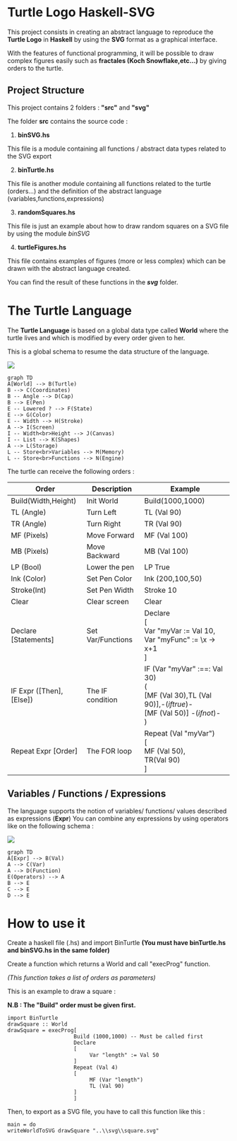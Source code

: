 # Turtle Logo Haskell-SVG

This project consists in creating an abstract language to reproduce the **Turtle Logo** in **Haskell** by using the **SVG** format as a graphical interface.

With the features of functional programming, it will be possible to draw complex figures easily such as **fractales (Koch Snowflake,etc...)** by giving orders to the turtle.


## Project Structure

This project contains 2 folders : **"src"** and **"svg"**

 The folder **src** contains the source code :
 
1. **binSVG.hs**

This file is a module containing all functions / abstract data types related to the SVG export

2. **binTurtle.hs** 

This file is another module containing all functions related to the turtle (orders...) and the definition of the abstract language (variables,functions,expressions)

3. **randomSquares.hs**

This file is just an example about how to draw random squares on a SVG file by using the module *binSVG*

4. **turtleFigures.hs**

This file contains examples of figures (more or less complex) which can be drawn with the abstract language created.

You can find the result of these functions in the ***svg*** folder.

# The Turtle Language

The **Turtle Language** is based on a global data type called **World** where the turtle lives and which is modified by every order given to her.

This is a global schema to resume the data structure of the language.

![](https://i.imgur.com/rvlm0D0.jpg)

```mermaid
graph TD
A[World] --> B(Turtle)
B --> C(Coordinates)
B -- Angle --> D(Cap)
B --> E(Pen)
E -- Lowered ? --> F(State)
E --> G(Color)
E -- Width --> H(Stroke)
A --> I(Screen)
I -- Width<br>Height --> J(Canvas)
I -- List --> K(Shapes)
A --> L(Storage)
L -- Store<br>Variables --> M(Memory)
L -- Store<br>Functions --> N(Engine)
```
The turtle can receive the following orders :

|Order                |Description               |Example
|---------------------|----------------------------|----------------|
|Build(Width,Height)    |Init World                |Build(1000,1000)
|TL (Angle)             |Turn Left                 |TL (Val 90)
|TR (Angle)             |Turn Right                |TR (Val 90)
|MF (Pixels)            |Move Forward              |MF (Val 100)
|MB (Pixels)            |Move Backward             |MB (Val 100)
|LP (Bool)              |Lower the pen             |LP True
|Ink (Color)            |Set Pen Color             |Ink (200,100,50)
|Stroke(Int)            |Set Pen Width             |Stroke 10
|Clear                  |Clear screen              |Clear
|Declare [Statements]   |Set Var/Functions         |Declare <br>[<br>Var "myVar := Val 10,<br>Var "myFunc" := \x -> x+1 <br> ]
|IF Expr ([Then],[Else])| The IF condition         |IF (Var "myVar" :==: Val 30)<br>(<br>[MF (Val 30),TL (Val 90)],-(*iftrue*)-<br>[MF (Val 50)] -(*ifnot*)-<br>)
|Repeat Expr [Order]    | The FOR loop             |Repeat (Val "myVar")<br>[<br>MF (Val 50),<br>TR(Val 90)<br>]


## Variables / Functions / Expressions

The language supports the notion of variables/ functions/ values described as expressions (**Expr**)
You can combine any expressions by using operators like on the following schema :

![](https://i.imgur.com/sY5TlUQ.jpg)

```mermaid
graph TD
A[Expr] --> B(Val)
A --> C(Var)
A --> D(Function)
E(Operators) --> A
B --> E
C --> E
D --> E
```

# How to use it

Create a haskell file (.hs) and import BinTurtle **(You must have binTurtle.hs and binSVG.hs in the same folder)**

Create a function which returns a World and call "execProg" function. 

*(This function takes a list of orders as parameters)*

This is an example to draw a square :

**N.B : The "Build" order must be given first.**

    import BinTurtle
    drawSquare :: World
    drawSquare = execProg[
						 Build (1000,1000) -- Must be called first
						 Declare
						 [
							  Var "length" := Val 50
						 ]
						 Repeat (Val 4)
						 [
							  MF (Var "length")
							  TL (Val 90)
						 ]
					     ]


Then, to export as a SVG file, you have to call this function like this :

    main = do
    writeWorldToSVG drawSquare "..\\svg\\square.svg"
